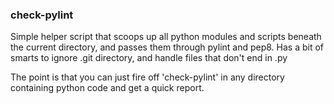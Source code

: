 ### check-pylint

Simple helper script that scoops up all python modules and scripts beneath
the current directory, and passes them through pylint and pep8. Has a bit
of smarts to ignore .git directory, and handle files that don't end in .py

The point is that you can just fire off 'check-pylint' in any directory
containing python code and get a quick report.
